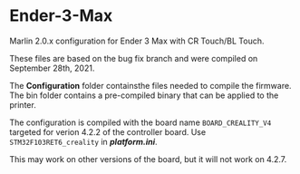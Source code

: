 # Ender-3-Max 
Marlin 2.0.x configuration for Ender 3 Max with CR Touch/BL Touch.

These files are based on the bug fix branch and were compiled on September 28th, 2021.

The **Configuration** folder containsthe files needed to compile the firmware. The bin folder contains a pre-compiled binary that can be applied to the printer.

The configuration is compiled with the board name `BOARD_CREALITY_V4` targeted for verion 4.2.2 of the controller board. Use `STM32F103RET6_creality` in ***platform.ini***.

This may work on other versions of the board, but it will not work on 4.2.7.
